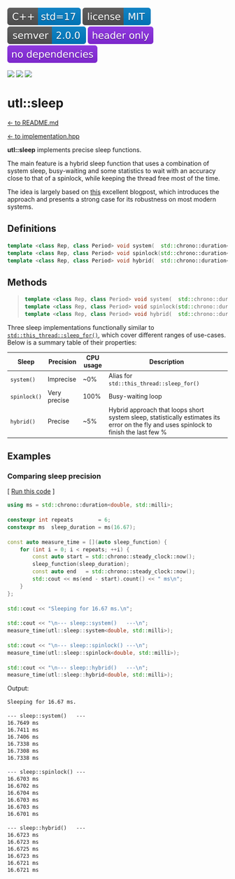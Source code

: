 [<img src ="images/icon_cpp_std_17.svg">](https://en.cppreference.com/w/cpp/17.html)
[<img src ="images/icon_license_mit.svg">](https://github.com/DmitriBogdanov/UTL/blob/master/LICENSE.md)
[<img src ="images/icon_semver.svg">](guide_versioning.md)
[<img src ="images/icon_header_only.svg">](https://en.wikipedia.org/wiki/Header-only)
[<img src ="images/icon_no_dependencies.svg">](https://github.com/DmitriBogdanov/UTL/tree/master/include/UTL)

[<img src ="https://img.shields.io/github/actions/workflow/status/DmitriBogdanov/UTL/windows.yml?logo=github&label=Windows">](https://github.com/DmitriBogdanov/UTL/actions/workflows/windows.yml)
[<img src ="https://img.shields.io/github/actions/workflow/status/DmitriBogdanov/UTL/ubuntu.yml?logo=github&label=Ubuntu">](https://github.com/DmitriBogdanov/UTL/actions/workflows/ubuntu.yml)
[<img src ="https://img.shields.io/github/actions/workflow/status/DmitriBogdanov/UTL/macos.yml?logo=github&label=MacOS">](https://github.com/DmitriBogdanov/UTL/actions/workflows/macos.yml)

# utl::sleep

[<- to README.md](..)

[<- to implementation.hpp](https://github.com/DmitriBogdanov/UTL/blob/master/include/UTL/sleep.hpp)

**utl::sleep** implements precise sleep functions.

The main feature is a hybrid sleep function that uses a combination of system sleep, busy-waiting and some statistics to wait with an accuracy close to that of a spinlock, while keeping the thread free most of the time.

The idea is largely based on [this](https://blat-blatnik.github.io/computerBear/making-accurate-sleep-function/) excellent blogpost, which introduces the approach and presents a strong case for its robustness on most modern systems.

## Definitions

```cpp
template <class Rep, class Period> void system(  std::chrono::duration<Rep, Period> duration);
template <class Rep, class Period> void spinlock(std::chrono::duration<Rep, Period> duration);
template <class Rep, class Period> void hybrid(  std::chrono::duration<Rep, Period> duration);
```

## Methods

> ```cpp
> template <class Rep, class Period> void system(  std::chrono::duration<Rep, Period> duration);
> template <class Rep, class Period> void spinlock(std::chrono::duration<Rep, Period> duration);
> template <class Rep, class Period> void hybrid(  std::chrono::duration<Rep, Period> duration);
> ```

Three sleep implementations functionally similar to [`std::this_thread::sleep_for()`](https://en.cppreference.com/w/cpp/thread/sleep_for), which cover different ranges of use-cases. Below is a summary table of their properties:

| Sleep        | Precision    | CPU usage | Description                                                  |
| ------------ | ------------ | --------- | ------------------------------------------------------------ |
| `system()`   | Imprecise    | ~0%       | Alias for `std::this_thread::sleep_for()`                    |
| `spinlock()` | Very precise | 100%      | Busy-waiting loop                                            |
| `hybrid()`   | Precise      | ~5%       | Hybrid approach that loops short system sleep, statistically estimates its error on the fly and uses spinlock to finish the last few % |

## Examples

### Comparing sleep precision

[ [Run this code](https://godbolt.org/#z:OYLghAFBqd5QCxAYwPYBMCmBRdBLAF1QCcAaPECAMzwBtMA7AQwFtMQByARg9KtQYEAysib0QXACx8BBAKoBnTAAUAHpwAMvAFYTStJg1DIApACYAQuYukl9ZATwDKjdAGFUtAK4sGe1wAyeAyYAHI%2BAEaYxCAA7KQADqgKhE4MHt6%2BekkpjgJBIeEsUTHxdpgOaUIETMQEGT5%2BXLaY9nkM1bUEBWGR0XG2NXUNWc0KQ93BvcX9sQCUtqhexMjsHOYAzMHI3lgA1CYbbggEBAkKIAD0l8RMAO4AdMCECF4RXkorsowED2gslwAIixCMQ8BZUMB0IZUAA3S5yAAqAUuLCY42ilxSRnoAH1trtMAjkQ8EAkEodsCYNABBak0j7BYB7FgKA4bQF7cboEAoBDEASoXnoZZMdqHNzoJYReikLkEHkgEG0Wh4SmHKy0%2BloBgY1QJYh7YIEPbETAJTBitl7G229mcgBsGu1Aj1BpZ1oU9HNuJFt3a9o9EC4DoeDvmzq1tONLKYwQgcwOsU1NLtOvGeyYXiILMtCmWmFxjjYgZMAFYrGXARAszmvZgfVQvAxKgJEyZk/S7Xb%2BIaIDG8IGNBqjey3KbzZaCAoR9ZrHh253ad2V3t0yba6h5V1A9zech%2BYLeRimOgAJ64naoZAAa15DFQdwTkdTq7t9cbzdbDAgH4SvtFdo5hfN801dDdsy3VxbUOTk9z5AUH2PAhLXPS9aGvO8QAfJ9gI2FNQNteC0GzMcJSDaCAFptzqOY/iWQQEzIo4DjMMwPXLNwGHMMwQNXDtAS7GDYkE/D6SEm1iKWE0JXInihG9BImT2Xs9hDMNYg9B5OO4tiXwk%2BVFRImSjjkvSyy4yirK5RTjzPDEWCYm0rMonSeL4m02HRAsizwNgIGzWhj1skAFHslCWAlKU3llQzeWVVVKTwgiYOXIiFX3aTmPHdyLIYFybIbBJjyUhgMNvJiXLcvSxLSzy8x84tMACgggtCkKFFK8qbyi6VYvghK1Q2bBkoMgypNI2SWNyyzrL/XkEDPCIwXQJy9iqvL3Nq196u8s1fP8wLgqKhalpW3qYswOUBroRLhtGrURPpDgFiCjgy14PwOC0UghQ4Nw50sLklhWTBWI2HhSAITQXoWO9Yi4B4EdiAAOCHJBRswHQATi4DQy30ThJE%2BmHfs4XgLg0KGYYWOBYBgRAUFQFglPoMgKAgf5Wf6HZDGAEMNCpmhaBQ4gLggCJSYiYJajPThIel5hiDPAB5CJtAqaHuF4f42EEFWyrl77eCwd5gDcMRaAubXSCwNEcTWH78DNSpYUwa2fswVQKmzR3eGNVpSdVZbZY8LBSYIMEWHl3g3eICJkkwQFMHt4BVSMGm%2BAMYAFAANTwTA7hVi0vsh/hBBEMR2CkGRBEUFR1GN0hdGaAwM9MSxrH0PAIguSAFlQBJ2mtyjuVgjurEsLhNMolWzF4OFohW934AWcpvxcBh3E8Rp/C3noihKbJklSAQRiaRIT/aA%2B%2BhiMZWk1qoJnPvR1/aTo6hvmY78GLoX7GCYX8j5cDXiDVYEhXqcA%2BqQL6P0/p7FUCjB0lEHSSDXG3Zk6kNAPA0HsCAuBCAkHBiA3gWstBzAWAgVC/QEyEw4MTUg0cyxU1gQvcmtgQBUzIS9UgdNGbSQSNmcglAuZ0GiKEVgaxEHINQegvmalQzYM9vgIgK09Dl2EKIcQNcNH1zUKTFupA7i3GKtrSB70SZNz%2BirbMgiTSoCoAgpBKC0G8yMAonBOC8EeBZmIw0mwSHU2NhQ0gd5JChhxpIMwXAkH42xgjEMdCGFMJYaTP6FNOFBPIXDEAZgUYPDydEh0KMyzTw2BoFG2Nwl0I2JYuB7DuEhLevPGBaSGk0wWHHFIzhJBAA%3D%3D) ]

```cpp
using ms = std::chrono::duration<double, std::milli>;

constexpr int repeats        = 6;
constexpr ms  sleep_duration = ms(16.67);

const auto measure_time = [](auto sleep_function) {
    for (int i = 0; i < repeats; ++i) {
        const auto start = std::chrono::steady_clock::now();
        sleep_function(sleep_duration);
        const auto end   = std::chrono::steady_clock::now();
        std::cout << ms(end - start).count() << " ms\n";
    }
};

std::cout << "Sleeping for 16.67 ms.\n";

std::cout << "\n--- sleep::system()   ---\n";
measure_time(utl::sleep::system<double, std::milli>);

std::cout << "\n--- sleep::spinlock() ---\n";
measure_time(utl::sleep::spinlock<double, std::milli>);

std::cout << "\n--- sleep::hybrid()   ---\n";
measure_time(utl::sleep::hybrid<double, std::milli>);
```

Output:
```
Sleeping for 16.67 ms.

--- sleep::system()   ---
16.7649 ms
16.7411 ms
16.7406 ms
16.7338 ms
16.7308 ms
16.7338 ms

--- sleep::spinlock() ---
16.6703 ms
16.6702 ms
16.6704 ms
16.6703 ms
16.6703 ms
16.6701 ms

--- sleep::hybrid()   ---
16.6723 ms
16.6723 ms
16.6725 ms
16.6723 ms
16.6721 ms
16.6721 ms
```